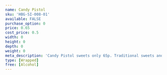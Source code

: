 ```yaml
---
name: Candy Pistol
sku: 'HBG-SI-008-01'
available: FALSE
purchase_option: 0
price: 0.65
cost_price: 0.5
width: 0
height: 0
depth: 0
weight: 0
meta_description: 'Candy Pistol sweets only 65p. Traditional sweets and more at Humbugs Confectionery Store. Specialists in satisfying your sweet tooth!'
type: [Wrapped]
free: [Alcohol]
---
```

